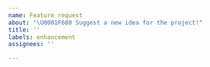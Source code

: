 ```yaml
---
name: Feature request
about: "\U0001F680 Suggest a new idea for the project!"
title: ''
labels: enhancement
assignees: ''

---
```



